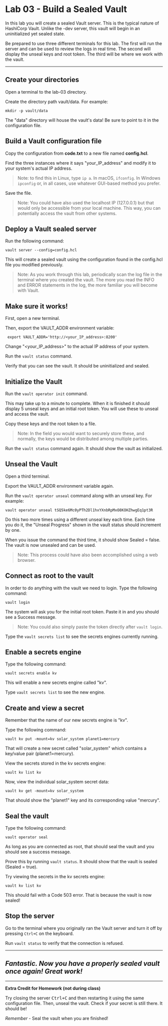 # Lab 03 - Build a Sealed Vault

In this lab you will create a sealed Vault server. This is the typical nature of HashiCorp Vault. Unlike the -dev server, this vault will begin in an uninitialized yet sealed state. 

Be prepared to use three different terminals for this lab. The first will run the server and can be used to review the logs in real time. The second will display the unseal keys and root token. The third will be where we work with the vault.

---

## Create your directories
Open a terminal to the lab-03 directory.

Create the directory path vault/data. For example:

`mkdir -p vault/data`

The "data" directory will house the vault's data! Be sure to point to it in the configuration file.

## Build a Vault configuration file
Copy the configuration from **code.txt** to a new file named **config.hcl**. 

Find the three instances where it says "your_IP_address" and modify it to your system's actual IP address.

> Note: to find this in Linux, type `ip a`. In macOS, `ifconfig`. In Windows `ipconfig` or, in all cases, use whatever GUI-based method you prefer. 

Save the file.

> Note: You could have also used the localhost IP (127.0.0.1) but that would only be accessible from your local machine. This way, you can potentially access the vault from other systems.

## Deploy a Vault sealed server 
Run the following command:

`vault server --config=config.hcl`

This will create a sealed vault using the configuration found in the config.hcl file you modified previously.

> Note: As you work through this lab, periodically scan the log file in the terminal where you created the vault. The more you read the INFO and ERROR statements in the log, the more familiar you will become with Vault.

## Make sure it works! 
First, open a new terminal.

Then, export the VAULT_ADDR environment variable:

` export VAULT_ADDR='http://<your_IP_address>:8200'`

Change "<your_IP_address>" to the actual IP address of your system. 

Run the `vault status` command.

Verify that you can see the vault. It should be uninitialized and sealed. 

## Initialize the Vault
Run the `vault operator init` command.

This may take up to a minute to complete. When it is finished it should display 5 unseal keys and an initial root token. You will use these to unseal and access the vault.

Copy these keys and the root token to a file. 

> Note: In the field you would want to securely store these, and normally, the keys would be distributed among multiple parties.

Run the `vault status` command again. It should show the vault as initialized. 

## Unseal the Vault
Open a third terminal.

Export the VAULT_ADDR environment variable again.

Run the `vault operator unseal` command along with an unseal key. For example:

`vault operator unseal tSQ5ke6Mc0yPTh2Dl1hxYXnbRpMxO8KOHZhwgEq1pt3R`

Do this two more times using a different unseal key each time.
Each time you do it, the "Unseal Progress" shown in the vault status should increment by one.

When you issue the command the third time, it should show Sealed = false. The vault is now unsealed and can be used. 

> Note: This process could have also been accomplished using a web browser.

## Connect as root to the vault
In order to do anything with the vault we need to login. Type the following command:

`vault login`

The system will ask you for the initial root token. Paste it in and you should see a Success message. 

> Note: You could also simply paste the token directly after `vault login`.

Type the `vault secrets list` to see the secrets engines currently running. 

## Enable a secrets engine
Type the following command:

`vault secrets enable kv`

This will enable a new secrets engine called "kv". 

Type `vault secrets list` to see the new engine.

## Create and view a secret
Remember that the name of our new secrets engine is "kv". 

Type the following command:

`vault kv put -mount=kv solar_system planet1=mercury`

That will create a new secret called "solar_system" which contains a key/value pair (planet1=mercury).

View the secrets stored in the kv secrets engine:

`vault kv list kv`

Now, view the individual solar_system secret data:

`vault kv get -mount=kv solar_system`

That should show the "planet1" key and its corresponding value "mercury".

## Seal the vault
Type the following command:

`vault operator seal`

As long as you are connected as root, that should seal the vault and you should see a success message. 

Prove this by running `vault status`. It should show that the vault is sealed (Sealed = true).

Try viewing the secrets in the kv secrets engine:

`vault kv list kv`

This should fail with a Code 503 error. That is because the vault is now sealed!

## Stop the server 
Go to the terminal where you originally ran the Vault server and turn it off by pressing `Ctrl+C` on the keyboard. 

Run `vault status` to verify that the connection is refused. 

---
## *Fantastic. Now you have a properly sealed vault once again! Great work!*
---

**Extra Credit for Homework (not during class)**

Try closing the server <kbd>Ctrl+C</kbd> and then restarting it using the same configuration file. Then, unseal the vault. Check if your secret is still there. It should be! 

*Remember* - Seal the vault when you are finished!

